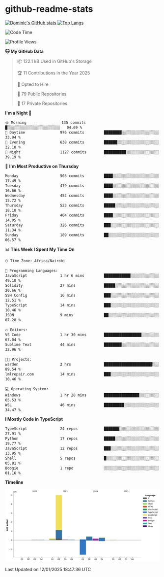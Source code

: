 # github-readme-stats
[![Dominic's GitHub stats](https://github-readme-stats.vercel.app/api?username=Domengo&show_icons=true)](https://github.com/anuraghazra/github-readme-stats)
[![Top Langs](https://github-readme-stats.vercel.app/api/top-langs/?username=Domengo&show_icons=true)](https://github.com/Domengo/github-readme-stats)

<!--START_SECTION:waka-->
![Code Time](http://img.shields.io/badge/Code%20Time-926%20hrs%2043%20mins-blue)

![Profile Views](http://img.shields.io/badge/Profile%20Views-10-blue)

**🐱 My GitHub Data** 

> 📦 122.1 kB Used in GitHub's Storage 
 > 
> 🏆 11 Contributions in the Year 2025
 > 
> 💼 Opted to Hire
 > 
> 📜 79 Public Repositories 
 > 
> 🔑 17 Private Repositories 
 > 
**I'm a Night 🦉** 

```text
🌞 Morning                135 commits         █░░░░░░░░░░░░░░░░░░░░░░░░   04.69 % 
🌆 Daytime                976 commits         ████████░░░░░░░░░░░░░░░░░   33.94 % 
🌃 Evening                638 commits         ██████░░░░░░░░░░░░░░░░░░░   22.18 % 
🌙 Night                  1127 commits        ██████████░░░░░░░░░░░░░░░   39.19 % 
```
📅 **I'm Most Productive on Thursday** 

```text
Monday                   503 commits         ████░░░░░░░░░░░░░░░░░░░░░   17.49 % 
Tuesday                  479 commits         ████░░░░░░░░░░░░░░░░░░░░░   16.66 % 
Wednesday                452 commits         ████░░░░░░░░░░░░░░░░░░░░░   15.72 % 
Thursday                 523 commits         █████░░░░░░░░░░░░░░░░░░░░   18.18 % 
Friday                   404 commits         ████░░░░░░░░░░░░░░░░░░░░░   14.05 % 
Saturday                 326 commits         ███░░░░░░░░░░░░░░░░░░░░░░   11.34 % 
Sunday                   189 commits         ██░░░░░░░░░░░░░░░░░░░░░░░   06.57 % 
```


📊 **This Week I Spent My Time On** 

```text
🕑︎ Time Zone: Africa/Nairobi

💬 Programming Languages: 
JavaScript               1 hr 6 mins         ████████████░░░░░░░░░░░░░   49.10 % 
Solidity                 27 mins             █████░░░░░░░░░░░░░░░░░░░░   20.66 % 
SSH Config               16 mins             ███░░░░░░░░░░░░░░░░░░░░░░   12.51 % 
TypeScript               14 mins             ███░░░░░░░░░░░░░░░░░░░░░░   10.46 % 
JSON                     9 mins              ██░░░░░░░░░░░░░░░░░░░░░░░   07.28 % 

🔥 Editors: 
VS Code                  1 hr 30 mins        █████████████████░░░░░░░░   67.04 % 
Sublime Text             44 mins             ████████░░░░░░░░░░░░░░░░░   32.96 % 

🐱‍💻 Projects: 
warden                   2 hrs               ██████████████████████░░░   89.54 % 
lmlrepair.com            14 mins             ███░░░░░░░░░░░░░░░░░░░░░░   10.46 % 

💻 Operating System: 
Windows                  1 hr 28 mins        ████████████████░░░░░░░░░   65.53 % 
WSL                      46 mins             █████████░░░░░░░░░░░░░░░░   34.47 % 
```

**I Mostly Code in TypeScript** 

```text
TypeScript               24 repos            ███████░░░░░░░░░░░░░░░░░░   27.91 % 
Python                   17 repos            █████░░░░░░░░░░░░░░░░░░░░   19.77 % 
JavaScript               12 repos            ███░░░░░░░░░░░░░░░░░░░░░░   13.95 % 
Shell                    5 repos             █░░░░░░░░░░░░░░░░░░░░░░░░   05.81 % 
Boogie                   1 repo              ░░░░░░░░░░░░░░░░░░░░░░░░░   01.16 % 
```



**Timeline**

![Lines of Code chart](https://raw.githubusercontent.com/Domengo/Domengo/main/assets/bar_graph.png)


 Last Updated on 12/01/2025 18:47:36 UTC
<!--END_SECTION:waka-->


